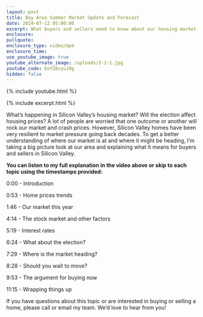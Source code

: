 ```yaml
---
layout: post
title: Bay Area Summer Market Update and Forecast
date: 2024-07-12 05:00:00
excerpt: What buyers and sellers need to know about our housing market.
enclosure:
pullquote:
enclosure_type: video/mp4
enclosure_time:
use_youtube_image: true
youtube_alternate_image: /uploads/2-2-1.jpg
youtube_code: EoYZ8vyuJOg
hidden: false
---
```

{% include youtube.html %}

{% include excerpt.html %}

What’s happening in Silicon Valley’s housing market? Will the election affect housing prices? A lot of people are worried that one outcome or another will rock our market and crash prices. However, Silicon Valley homes have been very resilient to market pressure going back decades. To get a better understanding of where our market is at and where it might be heading, I’m taking a big picture look at our area and explaining what it means for buyers and sellers in Silicon Valley.

**You can listen to my full explanation in the video above or skip to each topic using the timestamps provided:**

0:00 - Introduction

0:53 - Home prices trends

1:46 - Our market this year

4:14 - The stock market and other factors

5:19 - Interest rates

6:24 - What about the election?

7:29 - Where is the market heading?

8:28 - Should you wait to move?

9:53 - The argument for buying now

11:15 - Wrapping things up

If you have questions about this topic or are interested in buying or selling a home, please call or email my team. We’d love to hear from you!
